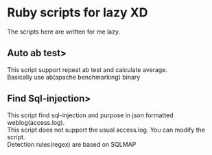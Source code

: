 # Ruby scripts for lazy XD
The scripts here are written for me lazy.
<br>

## Auto ab test>
This script support repeat ab test and calculate average.
<br>Basically use ab(apache benchmarking) binary

## Find Sql-injection>
This script find sql-injection and purpose in json formatted weblog(access.log).
<br>This script does not support the usual access.log. You can modify the script.
<br>Detection rules(regex) are based on SQLMAP

